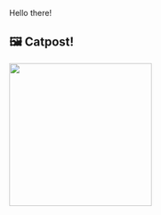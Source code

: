 Hello there!



## 🖼️ Catpost!

<sub>
    <img src="https://cdn2.thecatapi.com/images/BbsNPAeop.jpg" height="256">
</sub>


